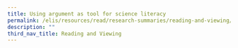 ```yaml
---
title: Using argument as tool for science literacy
permalink: /elis/resources/read/research-summaries/reading-and-viewing/using-argument-for-science-literacy/
description: ""
third_nav_title: Reading and Viewing
---
```

